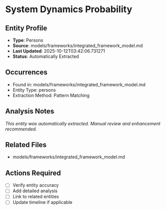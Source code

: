 # System Dynamics Probability

## Entity Profile
- **Type**: Persons
- **Source**: models/frameworks/integrated_framework_model.md
- **Last Updated**: 2025-10-12T03:42:06.731271
- **Status**: Automatically Extracted

## Occurrences
- Found in: models/frameworks/integrated_framework_model.md
- Entity Type: persons
- Extraction Method: Pattern Matching

## Analysis Notes
*This entity was automatically extracted. Manual review and enhancement recommended.*

## Related Files
- models/frameworks/integrated_framework_model.md

## Actions Required
- [ ] Verify entity accuracy
- [ ] Add detailed analysis
- [ ] Link to related entities
- [ ] Update timeline if applicable
